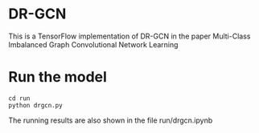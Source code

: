 # DR-GCN
This is a TensorFlow implementation of DR-GCN in the paper Multi-Class Imbalanced Graph Convolutional Network Learning

# Run the model
```
cd run
python drgcn.py
```

The running results are also shown in the file run/drgcn.ipynb

